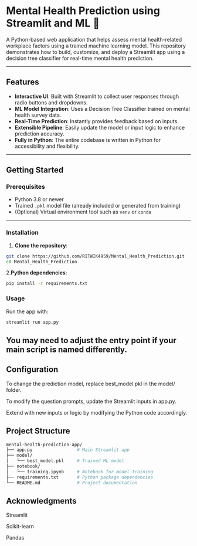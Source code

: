 # Mental Health Prediction using Streamlit and ML 🧠

A Python-based web application that helps assess mental health-related workplace factors using a trained machine learning model. This repository demonstrates how to build, customize, and deploy a Streamlit app using a decision tree classifier for real-time mental health prediction.

---

## Features

- **Interactive UI**: Built with Streamlit to collect user responses through radio buttons and dropdowns.
- **ML Model Integration**: Uses a Decision Tree Classifier trained on mental health survey data.
- **Real-Time Prediction**: Instantly provides feedback based on inputs.
- **Extensible Pipeline**: Easily update the model or input logic to enhance prediction accuracy.
- **Fully in Python**: The entire codebase is written in Python for accessibility and flexibility.

---

## Getting Started

### Prerequisites

- Python 3.8 or newer
- Trained `.pkl` model file (already included or generated from training)
- (Optional) Virtual environment tool such as `venv` or `conda`

---

### Installation

1. **Clone the repository**:

```bash
git clone https://github.com/RITWIK4959/Mental_Health_Prediction.git
cd Mental_Health_Prediction
```
2.**Python dependencies**:

```bash
pip install -r requirements.txt
```
### Usage
Run the app with:

```bash
streamlit run app.py
```
You may need to adjust the entry point if your main script is named differently.
---
## Configuration
To change the prediction model, replace best_model.pkl in the model/ folder.

To modify the question prompts, update the Streamlit inputs in app.py.

Extend with new inputs or logic by modifying the Python code accordingly.

## Project Structure
```bash
mental-health-prediction-app/
├── app.py                 # Main Streamlit app
├── model/
│   └── best_model.pkl     # Trained ML model
├── notebook/
│   └── training.ipynb     # Notebook for model training
├── requirements.txt       # Python package dependencies
└── README.md              # Project documentation
```
## Acknowledgments
Streamlit

Scikit-learn

Pandas

